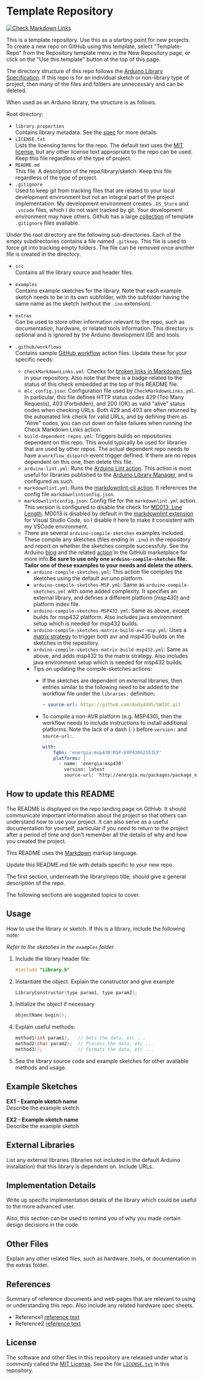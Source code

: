 # Template Repository

[![Check Markdown Links](https://github.com/Andy4495/Template-Repo/actions/workflows/CheckMarkdownLinks.yml/badge.svg)](https://github.com/Andy4495/Template-Repo/actions/workflows/CheckMarkdownLinks.yml)

This is a template repository. Use this as a starting point for new projects. To create a new repo on GitHub using this template, select "Template-Repo" from the Repository template menu in the New Repository page, or click on the "Use this template" button at the top of this page.

The directory structure of this repo follows the [Arduino Library Specification][1]. If this repo is for an individual sketch or non-library type of project, then many of the files and folders are unnecessary and can be deleted.

When used as an Arduino library, the structure is as follows.

Root directory:

- `library.properties`  
  Contains library metadata. See the [spec][1] for more details.
- `LICENSE.txt`  
  Lists the licensing terms for the repo. The default text uses the [MIT license][100], but any other license text appropriate to the repo can be used. Keep this file regardless of the type of project.
- `README.md`  
  This file. A description of the repo/library/sketch. Keep this file regardless of the type of project.
- `.gitignore`  
  Used to keep git from tracking files that are related to your local development environment but not an integral part of the project implementation. My development environment creates `.DS_Store` and `.vscode` files, which I do not want tracked by git. Your development environment may have others. Github has a large [collection][3] of template `.gitignore` files available.

Under the root directory are the following sub-directories. Each of the empty subdirectories contains a file named `.gitkeep`. This file is used to force git into tracking empty folders. The file can be removed once another file is created in the directory.

- `src`  
  Contains all the library source and header files.
- `examples`  
  Contains example sketches for the library. Note that each example sketch needs to be in its own subfolder, with the subfolder having the same name as the sketch (without the `.ino` extension).
- `extras`  
  Can be used to store other information relevant to the repo, such as documentation, hardware, or related tools information. This directory is optional and is ignored by the Arduino development IDE and tools.
- `.github/workflows`  
  Contains sample [GitHub workflow][8] action files. Update these for your specific needs:
  
  - `CheckMarkdownLinks.yml`: Checks for [broken links in Markdown files][7] in your repository. Also note that there is a badge related to the status of this check embedded at the top of this README file.
  - `mlc_config.json`: Configuration file used by `CheckMarkdownLinks.yml`. In particular, this file defines HTTP status codes 429 (Too Many Requests), 403 (Forbidden), and 200 (OK) as valid "alive" status codes when checking URLs. Both 429 and 403 are often returned by the automated link check for valid URLs, and by defining them as "Alive" codes, you can cut down on false failures when running the Check Markdown Links action.
  - `build-dependent-repos.yml`: Triggers builds on repositories dependent on this repo. This would typically be used for libraries that are used by other repos. The actual dependent repo needs to have a `workflow_dispatch` event trigger defined. If there are no repos dependent on this one, then delete this file.
  - `arduino-lint.yml`: Runs the [Arduino Lint action][9]. This action is most useful for libraries published to the [Arduino Library Manager][10], and is configured as such.
  - `markdownlint.yml`: Runs the [markdownlint-cli action][11]. It references the config file `markdownlintconfig.json`.
  - `markdownlintconfig.json`: Config file for the `markdownlint.yml` action. This version is configured to disable the check for [MD013: Line Length][12]. MD013 is disabled by default in the [markdownlint extension][13] for Visual Studio Code, so I disable it here to make it consistent with my VSCode environment.
  - There are several `arduino-compile-sketches` examples included. These compile any sketches (files ending in `.ino`) in the repository and report on whether the sketches compile successfuly. See the Arduino [blog][5] and the related [action][6] in the GitHub marketplace for more info.**Be sure to use only one `arduino-compile-sketches` file. Tailor one of these examples to your needs and delete the others.**  
    - `arduino-compile-sketches.yml`: This action file compiles the sketches using the default avr:uno platform.
    - `arduino-compile-sketches-MSP.yml`: Same as `arduino-compile-sketches.yml` with some added complexity. It specifies an external library, and defines a different platform (msp430) and platform index file.
    - `arduino-compile-sketches-MSP432.yml`: Same as above, except builds for msp432 platform. Also includes java environment setup which is needed for msp432 builds.
    - `arduino-compile-sketches-matrix-build-avr-msp.yml`: Uses a [matrix strategy][14] to trigger both avr and msp430 builds on the sketches in the repository.
    - `arduino-compile-sketches-matrix-build-msp432.yml`: Same as above, and adds msp432 to the matrix strategy. Also includes java environment setup which is needed for msp432 builds.
    - Tips on updating the compile-sketches actions:
      - If the sketches are dependent on external libraries, then entries similar to the following need to be added to the workflow file under the `libraries:` definition:

        ```yaml
        - source-url: https://github.com/Andy4495/SWI2C.git
        ```

      - To compile a non-AVR platform (e.g. MSP430), then the workflow needs to include instructions to install additional platforms. Note the lack of a dash (`-`) before `version:` and `source-url:`.

        ```yaml
        with:
            fqbn: 'energia:msp430:MSP-EXP430G2553LP'
            platforms: |
              - name: 'energia:msp430'
                version: latest
                source-url: 'http://energia.nu/packages/package_energia_index.json'
        ```

## How to update this README

The README is displayed on the repo landing page on GitHub. It should communicate important information about the project so that others can understand how to use your project. It can also serve as a useful documentation for yourself, particular if you need to return to the project after a period of time and don't remember all the details of why and how you created the project.

This README uses the [Markdown][2] markup language.

Update this README.md file with details specific to your new repo.

The first section, underneath the library/repo title, should give a general description of the repo.

The following sections are suggested topics to cover.

## Usage

How to use the library or sketch. If this is a library, include the following note:

*Refer to the sketches in the `examples` folder.*

1. Include the library header file:  

    ```C++
    #include "Library.h"
    ```

2. Instantiate the object. Explain the constructor and give example

    ```C++
    LibraryConstructor(type param1, type param2);
    ```

3. Initialize the object if necessary

    ```C++
    objectName.begin();
    ```

4. Explain useful methods:

    ```C++
    method1(int param1);   // Gets the data, etc ...
    method2(char param2);  // Process the data, etc ...
    method3();             // Formats the data, etc ...
    ```

5. See the library source code and example sketches for other available methods and usage.

## Example Sketches

**EX1 - Example sketch name**  
Describe the example sketch

**EX2 - Example sketch name**  
Describe the example sketch

## External Libraries

List any external libraries (libraries not included in the default Arduino installation) that this library is dependent on. Include URLs.

## Implementation Details

Write up specific implementation details of the library which could be useful to the more advanced user.

Also, this section can be used to remind you of why you made certain design decisions in the code.

## Other Files

Explain any other related files, such as hardware, tools, or documentation in the extras folder.

## References

Summary of reference documents and web pages that are relevant to using or understanding this repo. Also include any related hardware spec sheets.

- Reference1 [reference text][1]
- Reference2 [reference text][2]

## License

The software and other files in this repository are released under what is commonly called the [MIT License][100]. See the file [`LICENSE.txt`][101] in this repository.

[1]: https://arduino.github.io/arduino-cli/latest/library-specification/
[2]: https://daringfireball.net/projects/markdown/
[3]: https://github.com/github/gitignore
[5]: https://blog.arduino.cc/2021/04/09/test-your-arduino-projects-with-github-actions/
[6]: https://github.com/marketplace/actions/compile-arduino-sketches
[7]: https://github.com/marketplace/actions/markdown-link-check
[8]: https://docs.github.com/en/actions/using-workflows
[9]: https://github.com/marketplace/actions/arduino-arduino-lint-action
[10]: https://github.com/arduino/library-registry/blob/main/FAQ.md#readme
[11]: https://github.com/marketplace/actions/markdownlint-cli
[12]: https://github.com/DavidAnson/markdownlint/blob/main/doc/Rules.md#md013
[13]: https://marketplace.visualstudio.com/items?itemName=DavidAnson.vscode-markdownlint
[14]: https://docs.github.com/en/actions/using-jobs/using-a-matrix-for-your-jobs
[100]: https://choosealicense.com/licenses/mit/
[101]: ./LICENSE.txt
[//]: # ([200]: https://github.com/Andy4495/Template-Repo)

[//]: # (This is a way to hack a comment in Markdown. This will not be displayed when rendered.)
